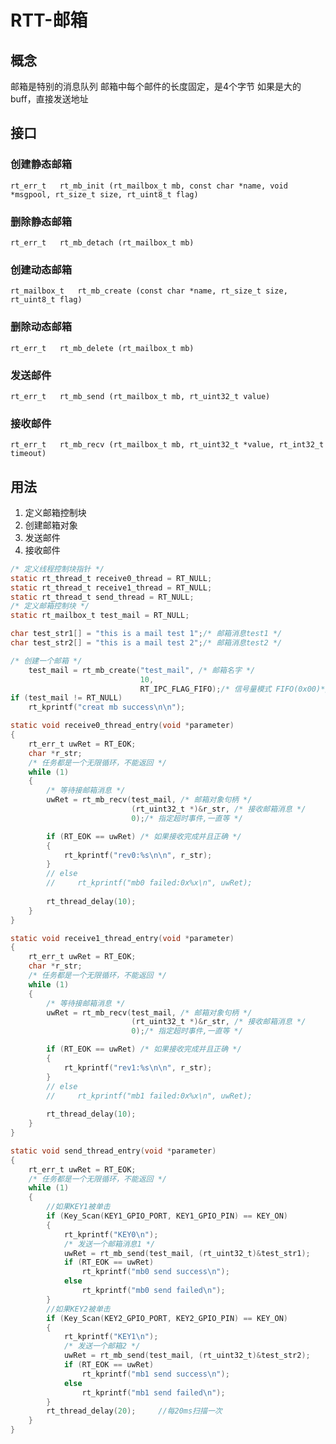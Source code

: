 # RTT-邮箱

## 概念

邮箱是特别的消息队列
邮箱中每个邮件的长度固定，是4个字节
如果是大的buff，直接发送地址

## 接口

### 创建静态邮箱
`rt_err_t 	rt_mb_init (rt_mailbox_t mb, const char *name, void *msgpool, rt_size_t size, rt_uint8_t flag)`

### 删除静态邮箱
`rt_err_t 	rt_mb_detach (rt_mailbox_t mb)`

### 创建动态邮箱
`rt_mailbox_t 	rt_mb_create (const char *name, rt_size_t size, rt_uint8_t flag)`

### 删除动态邮箱
`rt_err_t 	rt_mb_delete (rt_mailbox_t mb)`

### 发送邮件
`rt_err_t 	rt_mb_send (rt_mailbox_t mb, rt_uint32_t value)`

### 接收邮件
`rt_err_t 	rt_mb_recv (rt_mailbox_t mb, rt_uint32_t *value, rt_int32_t timeout)`

## 用法

1. 定义邮箱控制块
2. 创建邮箱对象
3. 发送邮件
4. 接收邮件

```c
/* 定义线程控制块指针 */
static rt_thread_t receive0_thread = RT_NULL;
static rt_thread_t receive1_thread = RT_NULL;
static rt_thread_t send_thread = RT_NULL;
/* 定义邮箱控制块 */
static rt_mailbox_t test_mail = RT_NULL;

char test_str1[] = "this is a mail test 1";/* 邮箱消息test1 */
char test_str2[] = "this is a mail test 2";/* 邮箱消息test2 */

/* 创建一个邮箱 */
    test_mail = rt_mb_create("test_mail", /* 邮箱名字 */
                             10,
                             RT_IPC_FLAG_FIFO);/* 信号量模式 FIFO(0x00)*/
if (test_mail != RT_NULL)
	rt_kprintf("creat mb success\n\n");

static void receive0_thread_entry(void *parameter)
{
    rt_err_t uwRet = RT_EOK;
    char *r_str;
    /* 任务都是一个无限循环，不能返回 */
    while (1)
    {
        /* 等待接邮箱消息 */
        uwRet = rt_mb_recv(test_mail, /* 邮箱对象句柄 */
                           (rt_uint32_t *)&r_str, /* 接收邮箱消息 */
                           0);/* 指定超时事件,一直等 */

        if (RT_EOK == uwRet) /* 如果接收完成并且正确 */
        {
            rt_kprintf("rev0:%s\n\n", r_str);
        }
        // else
        //     rt_kprintf("mb0 failed:0x%x\n", uwRet);
        
        rt_thread_delay(10);
    }
}

static void receive1_thread_entry(void *parameter)
{
    rt_err_t uwRet = RT_EOK;
    char *r_str;
    /* 任务都是一个无限循环，不能返回 */
    while (1)
    {
        /* 等待接邮箱消息 */
        uwRet = rt_mb_recv(test_mail, /* 邮箱对象句柄 */
                           (rt_uint32_t *)&r_str, /* 接收邮箱消息 */
                           0);/* 指定超时事件,一直等 */

        if (RT_EOK == uwRet) /* 如果接收完成并且正确 */
        {
            rt_kprintf("rev1:%s\n\n", r_str);
        }
        // else
        //     rt_kprintf("mb1 failed:0x%x\n", uwRet);
        
        rt_thread_delay(10);
    }
}

static void send_thread_entry(void *parameter)
{
    rt_err_t uwRet = RT_EOK;
    /* 任务都是一个无限循环，不能返回 */
    while (1)
    {
        //如果KEY1被单击
        if (Key_Scan(KEY1_GPIO_PORT, KEY1_GPIO_PIN) == KEY_ON)
        {
            rt_kprintf("KEY0\n");
            /* 发送一个邮箱消息1 */
            uwRet = rt_mb_send(test_mail, (rt_uint32_t)&test_str1);
            if (RT_EOK == uwRet)
                rt_kprintf("mb0 send success\n");
            else
                rt_kprintf("mb0 send failed\n");
        }
        //如果KEY2被单击
        if (Key_Scan(KEY2_GPIO_PORT, KEY2_GPIO_PIN) == KEY_ON)
        {
            rt_kprintf("KEY1\n");
            /* 发送一个邮箱2 */
            uwRet = rt_mb_send(test_mail, (rt_uint32_t)&test_str2);
            if (RT_EOK == uwRet)
                rt_kprintf("mb1 send success\n");
            else
                rt_kprintf("mb1 send failed\n");
        }
        rt_thread_delay(20);     //每20ms扫描一次
    }
}

```